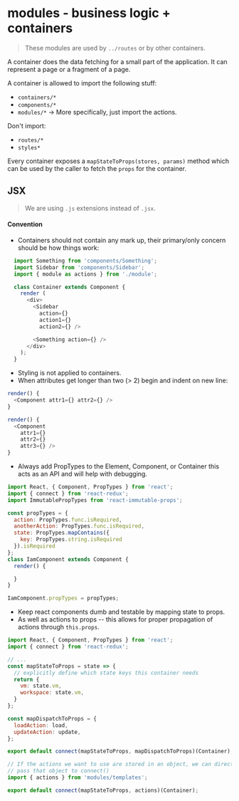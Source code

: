 # modules - business logic + containers

> These modules are used by `../routes` or by other containers.

A container does the data fetching for a small part of the application.
It can represent a page or a fragment of a page.

A container is allowed to import the following stuff:
* `containers/*`
* `components/*`
* `modules/*` -> More specifically, just import the actions.

Don't import:
* `routes/*`
* `styles*`

Every container exposes a `mapStateToProps(stores, params)` method which can
be used by the caller to fetch the `props` for the container.

## JSX

> We are using `.js` extensions instead of `.jsx`.

#### Convention
  * Containers should not contain any mark up, their primary/only concern should be how things work:

  ```js
    import Something from 'components/Something';
    import Sidebar from 'components/Sidebar';
    import { module as actions } from './module';

    class Container extends Component {
      render (
        <div>
          <Sidebar
            action={}
            action1={}
            action2={} />

          <Something action={} />
        </div>
      );
    }
  ```

  - Styling is not applied to containers.
  - When attributes get longer than two (> 2) begin and indent on new line:

  ```js
  render() {
    <Component attr1={} attr2={} />
  }

  render() {
    <Component
      attr1={}
      attr2={}
      attr3={} />
  }
  ```
  - Always add PropTypes to the Element, Component, or Container this acts as an API and will help with debugging.

  ```js
  import React, { Component, PropTypes } from 'react';
  import { connect } from 'react-redux';
  import ImmutablePropTypes from 'react-immutable-props';

  const propTypes = {
    action: PropTypes.func.isRequired,
    anotherAction: PropTypes.func.isRequired,
    state: PropTypes.mapContains({
      key: PropTypes.string.isRequired
    }).isRequired
  };
  class IamComponent extends Component {
    render() {

    }
  }

  IamComponent.propTypes = propTypes;
  ```

  - Keep react components dumb and testable by mapping state to props.
  - As well as actions to props -- this allows for proper propagation of actions through `this.props`.

  ```js
  import React, { Component, PropTypes } from 'react';
  import { connect } from 'react-redux';

  // ...
  const mapStateToProps = state => {
    // explicitly define which state keys this container needs
    return {
      vm: state.vm,
      workspace: state.vm,
    }
  };

  const mapDispatchToProps = {
    loadAction: load,
    updateAction: update,
  };

  export default connect(mapStateToProps, mapDispatchToProps)(Container);

  // If the actions we want to use are stored in an object, we can directly
  // pass that object to connect()
  import { actions } from 'modules/templates';

  export default connect(mapStateToProps, actions)(Container);

  ```
